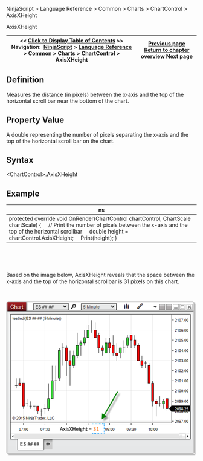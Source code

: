 ﻿


NinjaScript \> Language Reference \> Common \> Charts \> ChartControl \> AxisXHeight






















AxisXHeight







| \<\< [Click to Display Table of Contents](axisxheight.md) \>\> **Navigation:**     [NinjaScript](ninjascript-1.md) \> [Language Reference](language_reference_wip-1.md) \> [Common](common-1.md) \> [Charts](chart-1.md) \> [ChartControl](chartcontrol-1.md) \> AxisXHeight | [Previous page](chartcontrol-1.md) [Return to chapter overview](chartcontrol-1.md) [Next page](axisyleftwidth-1.md) |
| --- | --- |











## Definition


Measures the distance (in pixels) between the x\-axis and the top of the horizontal scroll bar near the bottom of the chart.


## 


## Property Value


A double representing the number of pixels separating the x\-axis and the top of the horizontal scroll bar on the chart.


## 


## Syntax


\<ChartControl\>.AxisXHeight


## 


## Example




| ns |
| --- |
| protected override void OnRender(ChartControl chartControl, ChartScale chartScale) {      // Print the number of pixels between the x\-axis and the top of the horizontal scrollbar      double height \= chartControl.AxisXHeight;      Print(height); } |



 


 


Based on the image below, AxisXHeight reveals that the space between the x\-axis and the top of the horizontal scrollbar is 31 pixels on this chart.


 


![ChartControl_AxisXHeight](chartcontrol_axisxheight.png)








